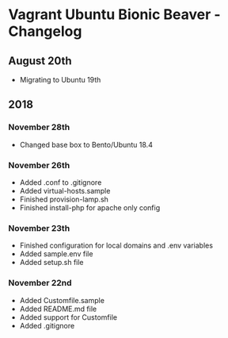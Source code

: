 # Vagrant Ubuntu Bionic Beaver - Changelog

## August 20th

- Migrating to Ubuntu 19th


## 2018

### November 28th 

- Changed base box to Bento/Ubuntu 18.4


### November 26th

- Added .conf to .gitignore
- Added virtual-hosts.sample
- Finished provision-lamp.sh
- Finished install-php for apache only config


### November 23th

- Finished configuration for local domains and .env variables
- Added sample.env file
- Added setup.sh file


### November 22nd

- Added Customfile.sample
- Added README.md file
- Added support for Customfile
- Added .gitignore

